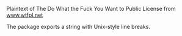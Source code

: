 Plaintext of The Do What the Fuck You Want to Public License from www.wtfpl.net

The package exports a string with Unix-style line breaks.
